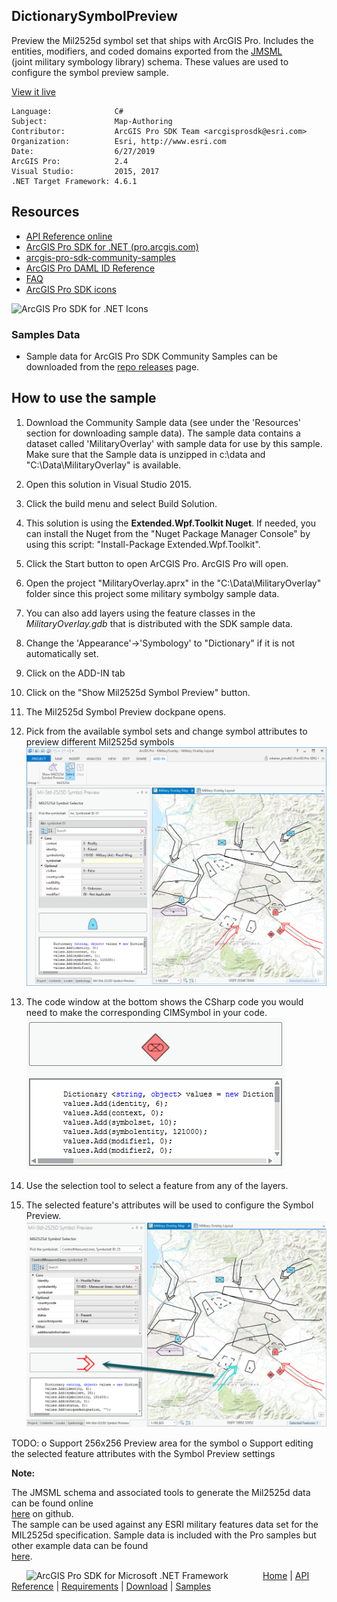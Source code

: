 ## DictionarySymbolPreview

<!-- TODO: Write a brief abstract explaining this sample -->
Preview the Mil2525d symbol set that ships with ArcGIS Pro. Includes the  entities, modifiers, and coded domains exported from the <a href="https://github.com/Esri/joint-military-symbology-xml">JMSML</a>   
(joint military symbology library) schema. These values are used to configure the symbol preview sample.  
  


<a href="http://pro.arcgis.com/en/pro-app/sdk/" target="_blank">View it live</a>

<!-- TODO: Fill this section below with metadata about this sample-->
```
Language:              C#
Subject:               Map-Authoring
Contributor:           ArcGIS Pro SDK Team <arcgisprosdk@esri.com>
Organization:          Esri, http://www.esri.com
Date:                  6/27/2019
ArcGIS Pro:            2.4
Visual Studio:         2015, 2017
.NET Target Framework: 4.6.1
```

## Resources

* [API Reference online](https://pro.arcgis.com/en/pro-app/sdk/api-reference)
* <a href="https://pro.arcgis.com/en/pro-app/sdk/" target="_blank">ArcGIS Pro SDK for .NET (pro.arcgis.com)</a>
* [arcgis-pro-sdk-community-samples](https://github.com/Esri/arcgis-pro-sdk-community-samples)
* [ArcGIS Pro DAML ID Reference](https://github.com/Esri/arcgis-pro-sdk/wiki/ArcGIS-Pro-DAML-ID-Reference)
* [FAQ](https://github.com/Esri/arcgis-pro-sdk/wiki/FAQ)
* [ArcGIS Pro SDK icons](https://github.com/Esri/arcgis-pro-sdk/releases/tag/2.4.0.19946)

![ArcGIS Pro SDK for .NET Icons](https://Esri.github.io/arcgis-pro-sdk/images/Home/Image-of-icons.png  "ArcGIS Pro SDK Icons")

### Samples Data

* Sample data for ArcGIS Pro SDK Community Samples can be downloaded from the [repo releases](https://github.com/Esri/arcgis-pro-sdk-community-samples/releases) page.  

## How to use the sample
<!-- TODO: Explain how this sample can be used. To use images in this section, create the image file in your sample project's screenshots folder. Use relative url to link to this image using this syntax: ![My sample Image](FacePage/SampleImage.png) -->
1. Download the Community Sample data (see under the 'Resources' section for downloading sample data).  The sample data contains a dataset called 'MilitaryOverlay' with sample data for use by this sample.  Make sure that the Sample data is unzipped in c:\data and "C:\Data\MilitaryOverlay" is available.  
1. Open this solution in Visual Studio 2015.    
1. Click the build menu and select Build Solution.  
1. This solution is using the **Extended.Wpf.Toolkit Nuget**.  If needed, you can install the Nuget from the "Nuget Package Manager Console" by using this script: "Install-Package Extended.Wpf.Toolkit".  
1. Click the Start button to open ArCGIS Pro.  ArcGIS Pro will open.  
1. Open the project "MilitaryOverlay.aprx" in the "C:\Data\MilitaryOverlay" folder since this project some military symbolgy sample data.  
1. You can also add layers using the feature classes in the <i>MilitaryOverlay.gdb</i> that is distributed with the SDK sample data.  
1. Change the 'Appearance'->'Symbology' to "Dictionary" if it is not automatically set.  
1. Click on the ADD-IN tab  
1. Click on the "Show Mil2525d Symbol Preview" button.  
1. The Mil2525d Symbol Preview dockpane opens.  
1. Pick from the available symbol sets and change symbol attributes to preview different Mil2525d symbols  
![UI](Screenshots/Screen1.png)  
  
1. The code window at the bottom shows the CSharp code you would need to make the corresponding CIMSymbol in your code.  
![UI](Screenshots/Screen2.png)  
  
1. Use the selection tool to select a feature from any of the layers.  
1. The selected feature's attributes will be used to configure the Symbol Preview.  
![UI](Screenshots/Screen3.png)   
  
TODO: o Support 256x256 Preview area for the symbol o Support editing the selected feature attributes with the Symbol Preview settings  
  
  
  <b>Note:</b>  

  
The JMSML schema and associated tools to generate the Mil2525d data can be found online  
<a href="https://github.com/Esri/joint-military-symbology-xml">here</a> on github.   
The sample can be used against any ESRI military features data set for the MIL2525d specification. Sample  data is included with the Pro samples but other example data can be found   
<a href="https://github.com/Esri/military-features-data">here</a>.  
  
  


<!-- End -->

&nbsp;&nbsp;&nbsp;&nbsp;&nbsp;&nbsp;<img src="https://esri.github.io/arcgis-pro-sdk/images/ArcGISPro.png"  alt="ArcGIS Pro SDK for Microsoft .NET Framework" height = "20" width = "20" align="top"  >
&nbsp;&nbsp;&nbsp;&nbsp;&nbsp;&nbsp;&nbsp;&nbsp;&nbsp;&nbsp;&nbsp;&nbsp;
[Home](https://github.com/Esri/arcgis-pro-sdk/wiki) | <a href="https://pro.arcgis.com/en/pro-app/sdk/api-reference" target="_blank">API Reference</a> | [Requirements](https://github.com/Esri/arcgis-pro-sdk/wiki#requirements) | [Download](https://github.com/Esri/arcgis-pro-sdk/wiki#installing-arcgis-pro-sdk-for-net) | <a href="https://github.com/esri/arcgis-pro-sdk-community-samples" target="_blank">Samples</a>
